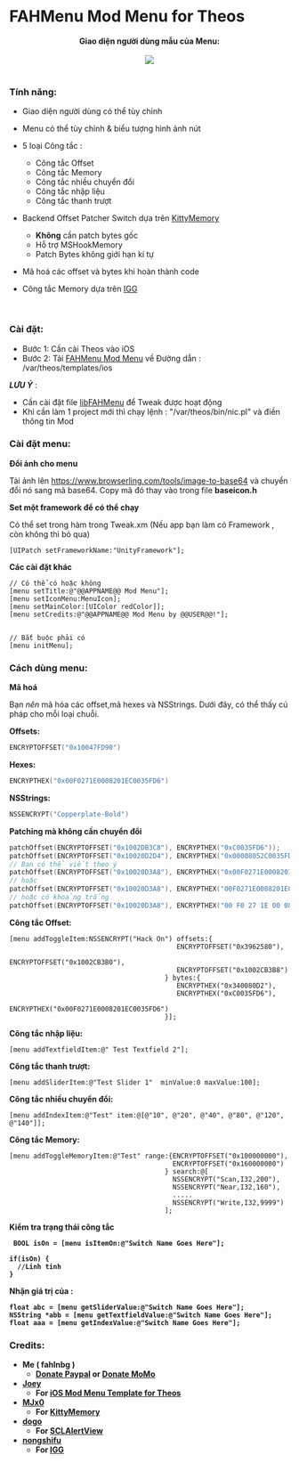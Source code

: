 # FAHMenu Mod Menu for Theos

<div style="text-align: center;">
<b>Giao diện người dùng mẫu của Menu:</b><br><br>

<img src="https://github.com/fahlnbg/FAHMenu-iOS-Mod-Menu/blob/main/Screenshot/Preview.PNG">
</div>

<br>

### Tính năng:
* Giao diện người dùng có thể tùy chỉnh
* Menu có thể tùy chỉnh & biểu tượng hình ảnh nút
* 5 loại Công tắc :
  * Công tắc Offset
  * Công tắc Memory
  * Công tắc nhiều chuyển đổi 
  * Công tắc nhập liệu
  * Công tắc thanh trượt

* Backend Offset Patcher Switch dựa trên [KittyMemory](https://github.com/MJx0/KittyMemory)
  * **Không** cần patch bytes gốc
  * Hỗ trợ MSHookMemory
  * Patch Bytes không giới hạn kí tự
* Mã hoá các offset và bytes khi hoàn thành code
* Công tắc Memory dựa trên [IGG](https://github.com/nongshifu/IGG)

<br>

### Cài đặt:

* Bước 1: Cần cài Theos vào iOS
* Bước 2: Tải [FAHMenu Mod Menu](https://github.com/fahlnbg/FAHMenu-iOS-Mod-Menu/blob/main/FAHMenu-iOS-Mod-Menu.nic.tar?raw=true) về Đường dẫn : /var/theos/templates/ios

***LƯU Ý*** :
* Cần cài đặt file [libFAHMenu](https://github.com/fahlnbg/FAHMenu-iOS-Mod-Menu/blob/main/com.fahlnbg.libfahmenu_1.0_iphoneos-arm.deb?raw=true) để Tweak được hoạt động
* Khi cần làm 1 project mới thì chạy lệnh : "/var/theos/bin/nic.pl" và điền thông tin Mod

### Cài đặt menu:

**Đổi ảnh cho menu**

Tải ảnh lên https://www.browserling.com/tools/image-to-base64 và chuyển đổi nó sang mã base64.
Copy mã đó thay vào trong file **baseicon.h**

**Set một framework để có thể chạy**

Có thể set trong hàm trong Tweak.xm (Nếu app bạn làm có Framework , còn không thì bỏ qua)
```obj-c
[UIPatch setFrameworkName:"UnityFramework"];
```
**Các cài đặt khác**

```obj-c
// Có thể có hoặc không
[menu setTitle:@"@@APPNAME@@ Mod Menu"];
[menu setIconMenu:MenuIcon];
[menu setMainColor:[UIColor redColor]];
[menu setCredits:@"@@APPNAME@@ Mod Menu by @@USER@@!"];


// Bắt buộc phải có 
[menu initMenu]; 
```


### Cách dùng menu:

**Mã hoá**

Bạn *nên* mã hóa các offset,mã hexes và NSStrings. Dưới đây, có thể thấy cú pháp cho mỗi loại chuỗi.

**Offsets:**
```c
ENCRYPTOFFSET("0x10047FD90")
```

**Hexes:**
```c
ENCRYPTHEX("0x00F0271E0008201EC0035FD6")
```

**NSStrings:**
```c
NSSENCRYPT("Copperplate-Bold")
```

<b> Patching mà không cần chuyển đổi </b>
```c
patchOffset(ENCRYPTOFFSET("0x1002DB3C8"), ENCRYPTHEX("0xC0035FD6"));
patchOffset(ENCRYPTOFFSET("0x10020D2D4"), ENCRYPTHEX("0x00008052C0035FD6"));
// Bạn có thể viết theo ý 
patchOffset(ENCRYPTOFFSET("0x10020D3A8"), ENCRYPTHEX("0x00F0271E0008201EC0035FD6"));
// hoặc  
patchOffset(ENCRYPTOFFSET("0x10020D3A8"), ENCRYPTHEX("00F0271E0008201EC0035FD6"));
// hoặc có khoảng trắng
patchOffset(ENCRYPTOFFSET("0x10020D3A8"), ENCRYPTHEX("00 F0 27 1E 00 08 20 1E C0 03 5F D6"));
```


<b> Công tắc Offset: </b>
```obj-c
[menu addToggleItem:NSSENCRYPT("Hack On") offsets:{
                                          ENCRYPTOFFSET("0x3962580"),                                     
                                          ENCRYPTOFFSET("0x1002CB3B0"),
                                          ENCRYPTOFFSET("0x1002CB3B8")
                                       } bytes:{
                                          ENCRYPTHEX("0x340080D2"),
                                          ENCRYPTHEX("0xC0035FD6"),
                                          ENCRYPTHEX("0x00F0271E0008201EC0035FD6")
                                       }];
```


<b> Công tắc nhập liệu: </b>
```obj-c
[menu addTextfieldItem:@" Test Textfield 2"];
```
<b> Công tắc thanh trượt: </b>
```obj-c
[menu addSliderItem:@"Test Slider 1"  minValue:0 maxValue:100];
```
<b>Công tắc nhiều chuyển đổi: </b>
```obj-c
[menu addIndexItem:@"Test" item:@[@"10", @"20", @"40", @"80", @"120", @"140"]];
```
<b>Công tắc Memory: </b>
```obj-c
[menu addToggleMemoryItem:@"Test" range:{ENCRYPTOFFSET("0x100000000"),
                                         ENCRYPTOFFSET("0x160000000")
                                       } search:@[
                                         NSSENCRYPT("Scan,I32,200"),
                                         NSSENCRYPT("Near,I32,160"),
                                         .....
                                         NSSENCRYPT("Write,I32,9999")
                                       ];
```


<b> Kiểm tra trạng thái công tắc
```obj-c
 BOOL isOn = [menu isItemOn:@"Switch Name Goes Here"];

if(isOn) {
  //Linh tinh
}

```
<b> Nhận giá trị của : </b>
```obj-c
float abc = [menu getSliderValue:@"Switch Name Goes Here"];
NSString *abb = [menu getTextfieldValue:@"Switch Name Goes Here"];
float aaa = [menu getIndexValue:@"Switch Name Goes Here"];

```


### Credits:
* Me ( fahlnbg )
  * [Donate Paypal](https://www.paypal.me/fahlnbg) or [Donate MoMo](https://me.momo.vn/fahlnbg)
* [Joey](https://github.com/joeyjurjens)
  * For [iOS Mod Menu Template for Theos](https://github.com/joeyjurjens/iOS-Mod-Menu-Template-for-Theos)
* [MJx0](https://github.com/MJx0)
  * For [KittyMemory](https://github.com/MJx0/KittyMemory)
* [dogo](https://github.com/dogo)
  * For [SCLAlertView](https://github.com/dogo/SCLAlertView)
* [nongshifu](https://github.com/nongshifu)
  * For [IGG](https://github.com/nongshifu/IGG)
 
 
